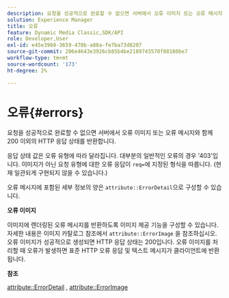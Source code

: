 ```yaml
---
description: 요청을 성공적으로 완료할 수 없으면 서버에서 오류 이미지 또는 오류 메시지와 함께 200 이외의 HTTP 응답 상태를 반환합니다.
solution: Experience Manager
title: 오류
feature: Dynamic Media Classic,SDK/API
role: Developer,User
exl-id: e45e3968-3659-470b-a88a-fe7ba73d8207
source-git-commit: 206e4643e3926cb85b4be2189743578f88180be7
workflow-type: tm+mt
source-wordcount: '173'
ht-degree: 2%

---
```


# 오류{#errors}

요청을 성공적으로 완료할 수 없으면 서버에서 오류 이미지 또는 오류 메시지와 함께 200 이외의 HTTP 응답 상태를 반환합니다.

응답 상태 값은 오류 유형에 따라 달라집니다. 대부분의 일반적인 오류의 경우 &#39;403&#39;입니다. 이미지가 아닌 요청 유형에 대한 오류 응답이 `req=`에 지정된 형식을 따릅니다. (현재 일관되게 구현되지 않을 수 있습니다.)

오류 메시지에 포함된 세부 정보의 양은 `attribute::ErrorDetail`으로 구성할 수 있습니다.

**오류 이미지**

이미지에 렌더링된 오류 메시지를 반환하도록 이미지 제공 기능을 구성할 수 있습니다. 자세한 내용은 이미지 카탈로그 참조에서 `attribute::ErrorImage` 을 참조하십시오. 오류 이미지가 성공적으로 생성되면 HTTP 응답 상태는 200입니다. 오류 이미지를 처리할 때 오류가 발생하면 표준 HTTP 오류 응답 및 텍스트 메시지가 클라이언트에 반환됩니다.

**참조**

[attribute::ErrorDetail](../../../../../ir-api/material-cat/image-rendering-api-ref/c-ir-material-catalog/c-ir-attributes-reference/r-ir-errordetail.md#reference-123b56eed6cf49cea6e0490672b7c53b) ,  [attribute::ErrorImage](../../../../../ir-api/material-cat/image-rendering-api-ref/c-ir-material-catalog/c-ir-attributes-reference/r-ir-errorimage.md#reference-b58bdaba96074c52802ca8dc54bfe2f0)
